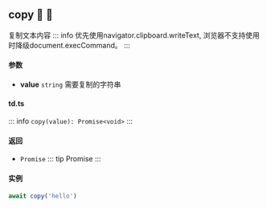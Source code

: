 ## copy :tada: :100: 
复制文本内容
::: info
优先使用navigator.clipboard.writeText, 浏览器不支持使用时降级document.execCommand。
:::
#### 参数 
- **value** `string` 需要复制的字符串
 
#### td.ts
::: info
`copy(value): Promise<void>`
:::
#### 返回 
- `Promise` 
::: tip
Promise
:::
#### 实例 
```ts
await copy('hello')
```
